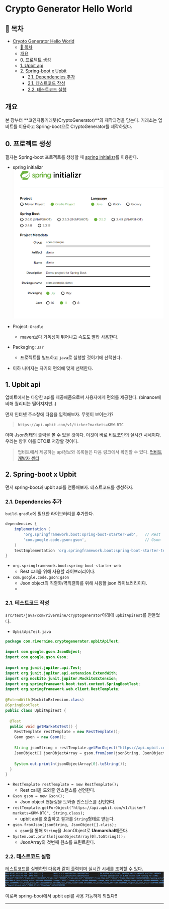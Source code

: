# Crypto Generator Hello World

## 🎁 목차
- [Crypto Generator Hello World](#crypto-generator-hello-world)
  - [🎁 목차](#-목차)
  - [개요](#개요)
  - [0. 프로젝트 생성](#0-프로젝트-생성)
  - [1. Upbit api](#1-upbit-api)
  - [2. Spring-boot x Upbit](#2-spring-boot-x-upbit)
    - [2.1. Dependencies 추가](#21-dependencies-추가)
    - [2.1. 테스트코드 작성](#21-테스트코드-작성)
    - [2.2. 테스트코드 실행](#22-테스트코드-실행)

## 개요
본 장부터 **코인자동거래봇(CryptoGenerator)**의 제작과정을 담는다.
거래소는 업비트를 이용하고 Spring-boot으로 CryptoGenerator를 제작하였다.

## 0. 프로젝트 생성
필자는 Spring-boot 프로젝트를 생성할 때 [spring initializr](https://start.spring.io/)를 이용한다.
- spring initializr
![](./1.png)

- Project: `Gradle`
  - maven보다 가독성이 뛰어나고 속도도 빨라 사용한다.
- Packaging: `Jar`
  - 프로젝트를 빌드하고 `java`로 실행할 것이기에 선택한다.
- 이하 나머지는 자기의 편의에 맞게 선택한다.

## 1. Upbit api
업비트에서는 다양한 api를 제공해줌으로써 사용자에게 편의를 제공한다.
(binance에 비해 퀄리티는 떨어지지만..)

먼저 인터넷 주소창에 다음을 입력해보자. 무엇이 보이는가?
> `https://api.upbit.com/v1/ticker?markets=KRW-BTC`

아마 Json형태의 출력을 볼 수 있을 것이다.
이것이 바로 비트코인의 실시간 시세이다.
우리는 향후 이를 DTO로 저장할 것이다.

> 업비트에서 제공하는 api정보와 목록들은 다음 링크에서 확인할 수 있다.
> [업비트 개발자 센터](https://docs.upbit.com/)

## 2. Spring-boot x Upbit
먼저 spring-boot과 upbit api를 연동해보자.
테스트코드를 생성하자.

### 2.1. Dependencies 추가
`build.gradle`에 필요한 라이브러리를 추가한다.
```gradle
dependencies {
	implementation (
		'org.springframework.boot:spring-boot-starter-web',   // Rest	
		'com.google.code.gson:gson',                          // Gson
	)
	testImplementation 'org.springframework.boot:spring-boot-starter-test'
}
```
- `org.springframework.boot:spring-boot-starter-web`
  - Rest call을 위해 사용할 라이브러리이다.
- `com.google.code.gson:gson`
  - Json object의 직렬화/역직렬화를 위해 사용할 json 라이브러리이다.
  - 
### 2.1. 테스트코드 작성
`src/test/java/com/rivernine/cryptogenerator`아래에 `upbitApiTest`를 만들었다.

- `UpbitApiTest.java`
```java
package com.rivernine.cryptogenerator.upbitApiTest;

import com.google.gson.JsonObject;
import com.google.gson.Gson;

import org.junit.jupiter.api.Test;
import org.junit.jupiter.api.extension.ExtendWith;
import org.mockito.junit.jupiter.MockitoExtension;
import org.springframework.boot.test.context.SpringBootTest;
import org.springframework.web.client.RestTemplate;

@ExtendWith(MockitoExtension.class)
@SpringBootTest
public class UpbitApiTest {  
  
  @Test
  public void getMarketsTest() {
    RestTemplate restTemplate = new RestTemplate();
    Gson gson = new Gson();

    String jsonString = restTemplate.getForObject("https://api.upbit.com/v1/ticker?markets=KRW-BTC", String.class);
    JsonObject[] jsonObjectArray = gson.fromJson(jsonString, JsonObject[].class);

    System.out.println(jsonObjectArray[0].toString());
  }
}
```
- `RestTemplate restTemplate = new RestTemplate();`
  - Rest call을 도와줄 인스턴스를 선언한다.
- `Gson gson = new Gson();`
  - Json object 핸들링을 도와줄 인스턴스를 선언한다.
- `restTemplate.getForObject("https://api.upbit.com/v1/ticker?markets=KRW-BTC", String.class);`
  - upbit api를 호출하고 결과를 `String`형태로 받는다.
- `gson.fromJson(jsonString, JsonObject[].class);`
  - `gson`을 통해 `String`을 JsonObject로 **Unmarshal**해준다.
- `System.out.println(jsonObjectArray[0].toString());`
  - JsonArray의 첫번째 원소를 프린트한다.
  
### 2.2. 테스트코드 실행
테스트코드를 실행하면 다음과 같이 출력되며 실시간 시세를 조회할 수 있다.
![](./2.png)

이로써 spring-boot에서 upbit api를 사용 가능하게 되었다!!

---